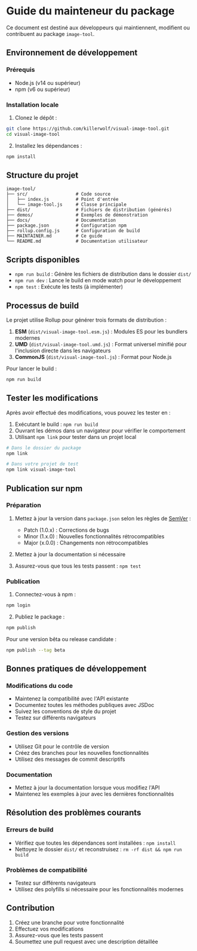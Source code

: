 # Guide du mainteneur du package

Ce document est destiné aux développeurs qui maintiennent, modifient ou contribuent au package `image-tool`.

## Environnement de développement

### Prérequis

- Node.js (v14 ou supérieur)
- npm (v6 ou supérieur)

### Installation locale

1. Clonez le dépôt :
```bash
git clone https://github.com/killerwolf/visual-image-tool.git
cd visual-image-tool
```

2. Installez les dépendances :
```bash
npm install
```

## Structure du projet

```
image-tool/
├── src/                  # Code source
│   ├── index.js          # Point d'entrée
│   └── image-tool.js     # Classe principale
├── dist/                 # Fichiers de distribution (générés)
├── demos/                # Exemples de démonstration
├── docs/                 # Documentation
├── package.json          # Configuration npm
├── rollup.config.js      # Configuration de build
├── MAINTAINER.md         # Ce guide
└── README.md             # Documentation utilisateur
```

## Scripts disponibles

- `npm run build` : Génère les fichiers de distribution dans le dossier `dist/`
- `npm run dev` : Lance le build en mode watch pour le développement
- `npm test` : Exécute les tests (à implémenter)

## Processus de build

Le projet utilise Rollup pour générer trois formats de distribution :

1. **ESM** (`dist/visual-image-tool.esm.js`) : Modules ES pour les bundlers modernes
2. **UMD** (`dist/visual-image-tool.umd.js`) : Format universel minifié pour l'inclusion directe dans les navigateurs
3. **CommonJS** (`dist/visual-image-tool.js`) : Format pour Node.js

Pour lancer le build :
```bash
npm run build
```

## Tester les modifications

Après avoir effectué des modifications, vous pouvez les tester en :

1. Exécutant le build : `npm run build`
2. Ouvrant les démos dans un navigateur pour vérifier le comportement
3. Utilisant `npm link` pour tester dans un projet local

```bash
# Dans le dossier du package
npm link

# Dans votre projet de test
npm link visual-image-tool
```

## Publication sur npm

### Préparation

1. Mettez à jour la version dans `package.json` selon les règles de [SemVer](https://semver.org/) :
   - Patch (1.0.x) : Corrections de bugs
   - Minor (1.x.0) : Nouvelles fonctionnalités rétrocompatibles
   - Major (x.0.0) : Changements non rétrocompatibles

2. Mettez à jour la documentation si nécessaire

3. Assurez-vous que tous les tests passent : `npm test`

### Publication

1. Connectez-vous à npm :
```bash
npm login
```

2. Publiez le package :
```bash
npm publish
```

Pour une version bêta ou release candidate :
```bash
npm publish --tag beta
```

## Bonnes pratiques de développement

### Modifications du code

- Maintenez la compatibilité avec l'API existante
- Documentez toutes les méthodes publiques avec JSDoc
- Suivez les conventions de style du projet
- Testez sur différents navigateurs

### Gestion des versions

- Utilisez Git pour le contrôle de version
- Créez des branches pour les nouvelles fonctionnalités
- Utilisez des messages de commit descriptifs

### Documentation

- Mettez à jour la documentation lorsque vous modifiez l'API
- Maintenez les exemples à jour avec les dernières fonctionnalités

## Résolution des problèmes courants

### Erreurs de build

- Vérifiez que toutes les dépendances sont installées : `npm install`
- Nettoyez le dossier `dist/` et reconstruisez : `rm -rf dist && npm run build`

### Problèmes de compatibilité

- Testez sur différents navigateurs
- Utilisez des polyfills si nécessaire pour les fonctionnalités modernes

## Contribution

1. Créez une branche pour votre fonctionnalité
2. Effectuez vos modifications
3. Assurez-vous que les tests passent
4. Soumettez une pull request avec une description détaillée
